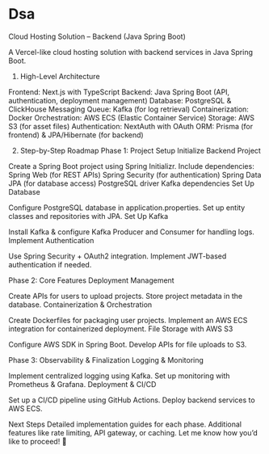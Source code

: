 # Dsa

Cloud Hosting Solution – Backend (Java Spring Boot)

A Vercel-like cloud hosting solution with backend services in Java Spring Boot.

1. High-Level Architecture


Frontend: Next.js with TypeScript
Backend: Java Spring Boot (API, authentication, deployment management)
Database: PostgreSQL & ClickHouse
Messaging Queue: Kafka (for log retrieval)
Containerization: Docker
Orchestration: AWS ECS (Elastic Container Service)
Storage: AWS S3 (for asset files)
Authentication: NextAuth with OAuth
ORM: Prisma (for frontend) & JPA/Hibernate (for backend)

2. Step-by-Step Roadmap
Phase 1: Project Setup
Initialize Backend Project


Create a Spring Boot project using Spring Initializr.
Include dependencies:
Spring Web (for REST APIs)
Spring Security (for authentication)
Spring Data JPA (for database access)
PostgreSQL driver
Kafka dependencies
Set Up Database


Configure PostgreSQL database in application.properties.
Set up entity classes and repositories with JPA.
Set Up Kafka


Install Kafka & configure Kafka Producer and Consumer for handling logs.
Implement Authentication


Use Spring Security + OAuth2 integration.
Implement JWT-based authentication if needed.

Phase 2: Core Features
Deployment Management


Create APIs for users to upload projects.
Store project metadata in the database.
Containerization & Orchestration


Create Dockerfiles for packaging user projects.
Implement an AWS ECS integration for containerized deployment.
File Storage with AWS S3


Configure AWS SDK in Spring Boot.
Develop APIs for file uploads to S3.

Phase 3: Observability & Finalization
Logging & Monitoring


Implement centralized logging using Kafka.
Set up monitoring with Prometheus & Grafana.
Deployment & CI/CD


Set up a CI/CD pipeline using GitHub Actions.
Deploy backend services to AWS ECS.

Next Steps
Detailed implementation guides for each phase.
Additional features like rate limiting, API gateway, or caching.
Let me know how you’d like to proceed! 🚀


